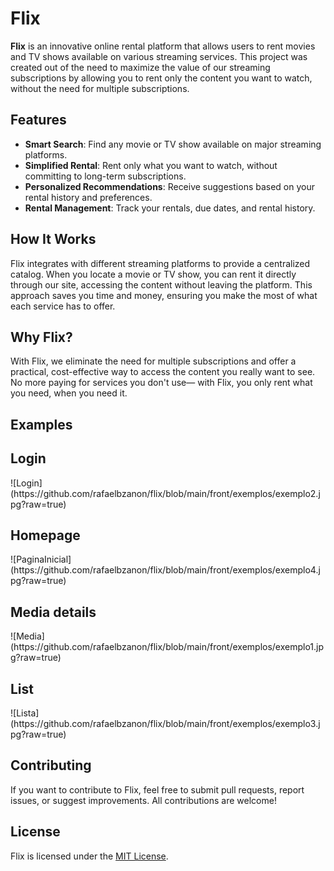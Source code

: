 # Flix

**Flix** is an innovative online rental platform that allows users to rent movies and TV shows available on various streaming services. This project was created out of the need to maximize the value of our streaming subscriptions by allowing you to rent only the content you want to watch, without the need for multiple subscriptions.

## Features

- **Smart Search**: Find any movie or TV show available on major streaming platforms.
- **Simplified Rental**: Rent only what you want to watch, without committing to long-term subscriptions.
- **Personalized Recommendations**: Receive suggestions based on your rental history and preferences.
- **Rental Management**: Track your rentals, due dates, and rental history.

## How It Works

Flix integrates with different streaming platforms to provide a centralized catalog. When you locate a movie or TV show, you can rent it directly through our site, accessing the content without leaving the platform. This approach saves you time and money, ensuring you make the most of what each service has to offer.

## Why Flix?

With Flix, we eliminate the need for multiple subscriptions and offer a practical, cost-effective way to access the content you really want to see. No more paying for services you don't use— with Flix, you only rent what you need, when you need it.

## Examples

<h2>Login</h2>
![Login](https://github.com/rafaelbzanon/flix/blob/main/front/exemplos/exemplo2.jpg?raw=true)
<h2>Homepage</h2>
![PaginaInicial](https://github.com/rafaelbzanon/flix/blob/main/front/exemplos/exemplo4.jpg?raw=true)
<h2>Media details</h2>
![Media](https://github.com/rafaelbzanon/flix/blob/main/front/exemplos/exemplo1.jpg?raw=true)
<h2>List</h2>
![Lista](https://github.com/rafaelbzanon/flix/blob/main/front/exemplos/exemplo3.jpg?raw=true)

## Contributing

If you want to contribute to Flix, feel free to submit pull requests, report issues, or suggest improvements. All contributions are welcome!

## License

Flix is licensed under the [MIT License](LICENSE).
